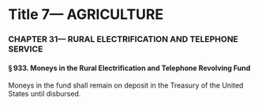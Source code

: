 
# Title 7— AGRICULTURE
### CHAPTER 31— RURAL ELECTRIFICATION AND TELEPHONE SERVICE
#### § 933. Moneys in the Rural Electrification and Telephone Revolving Fund

Moneys in the fund shall remain on deposit in the Treasury of the United States until disbursed.
